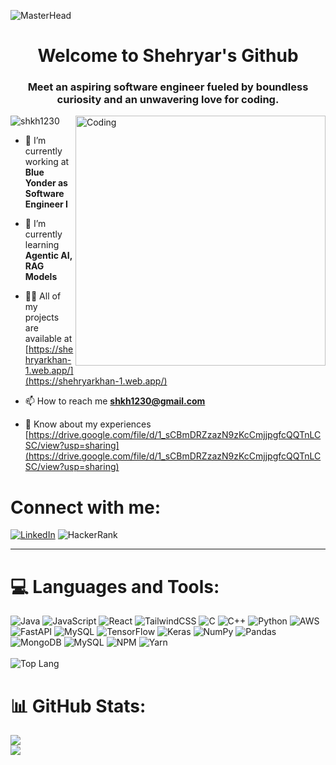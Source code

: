 ![MasterHead](https://upload.wikimedia.org/wikipedia/commons/2/20/Matrix_Digital_rain_banner.gif)
<h1 align="center">Welcome to Shehryar's Github</h1>
<h3 align="center">Meet an aspiring software engineer fueled by boundless curiosity and an unwavering love for coding.</h3>
<img align="right" alt="Coding" width="400" src="https://media.tenor.com/YZPnGuPeZv8AAAAd/coding.gif">

<p align="left"> <img src="https://komarev.com/ghpvc/?username=shkh1230&label=Profile%20views&color=0e75b6&style=flat" alt="shkh1230" /> </p>

- 🔭 I’m currently working at **Blue Yonder as Software Engineer I**

- 🌱 I’m currently learning **Agentic AI, RAG Models**

- 👨‍💻 All of my projects are available at [https://shehryarkhan-1.web.app/](https://shehryarkhan-1.web.app/)

- 📫 How to reach me **shkh1230@gmail.com**

- 📄 Know about my experiences [https://drive.google.com/file/d/1_sCBmDRZzazN9zKcCmjjpgfcQQTnLCSC/view?usp=sharing](https://drive.google.com/file/d/1_sCBmDRZzazN9zKcCmjjpgfcQQTnLCSC/view?usp=sharing)
# Connect with me:
[![LinkedIn](https://img.shields.io/badge/linkedin-%230077B5.svg?style=for-the-badge&logo=linkedin&logoColor=white)](https://linkedin.com/in/shkh1230) ![HackerRank](https://img.shields.io/badge/-Hackerrank-2EC866?style=for-the-badge&logo=HackerRank&logoColor=white) 

---
# 💻 Languages and Tools:
![Java](https://img.shields.io/badge/java-%23ED8B00.svg?style=for-the-badge&logo=java&logoColor=white) ![JavaScript](https://img.shields.io/badge/javascript-%23323330.svg?style=for-the-badge&logo=javascript&logoColor=%23F7DF1E) ![React](https://img.shields.io/badge/react-%2320232a.svg?style=for-the-badge&logo=react&logoColor=%2361DAFB)  ![TailwindCSS](https://img.shields.io/badge/tailwindcss-%2338B2AC.svg?style=for-the-badge&logo=tailwind-css&logoColor=white) ![C](https://img.shields.io/badge/c-%2300599C.svg?style=for-the-badge&logo=c&logoColor=white) ![C++](https://img.shields.io/badge/c++-%2300599C.svg?style=for-the-badge&logo=c%2B%2B&logoColor=white) ![Python](https://img.shields.io/badge/python-3670A0?style=for-the-badge&logo=python&logoColor=ffdd54) ![AWS](https://img.shields.io/badge/AWS-%23FF9900.svg?style=for-the-badge&logo=amazon-aws&logoColor=white) ![FastAPI](https://img.shields.io/badge/FastAPI-005571?style=for-the-badge&logo=fastapi) ![MySQL](https://img.shields.io/badge/mysql-%2300f.svg?style=for-the-badge&logo=mysql&logoColor=white) ![TensorFlow](https://img.shields.io/badge/TensorFlow-%23FF6F00.svg?style=for-the-badge&logo=TensorFlow&logoColor=white) ![Keras](https://img.shields.io/badge/Keras-%23D00000.svg?style=for-the-badge&logo=Keras&logoColor=white) ![NumPy](https://img.shields.io/badge/numpy-%23013243.svg?style=for-the-badge&logo=numpy&logoColor=white) ![Pandas](https://img.shields.io/badge/pandas-%23150458.svg?style=for-the-badge&logo=pandas&logoColor=white) ![MongoDB](https://img.shields.io/badge/MongoDB-%234ea94b.svg?style=for-the-badge&logo=mongodb&logoColor=white) ![MySQL](https://img.shields.io/badge/mysql-%2300f.svg?style=for-the-badge&logo=mysql&logoColor=white) ![NPM](https://img.shields.io/badge/NPM-%23000000.svg?style=for-the-badge&logo=npm&logoColor=white) ![Yarn](https://img.shields.io/badge/yarn-%232C8EBB.svg?style=for-the-badge&logo=yarn&logoColor=white)
<br></br>
![Top Lang](https://github-readme-stats.vercel.app/api/top-langs/?username=shkh1230&theme=dracula&hide_border=false&include_all_commits=true&count_private=true&layout=compact&exclude_repo=YOLOvCAPY)
 
# 📊 GitHub Stats:
![](https://github-readme-stats.vercel.app/api?username=shkh1230&theme=dracula&hide_border=false&include_all_commits=true&count_private=true)<br/>
![](https://github-readme-streak-stats.herokuapp.com/?user=shkh1230&theme=dracula&hide_border=false)<br/>



